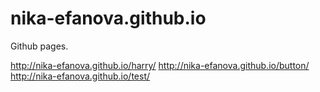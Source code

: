 # nika-efanova.github.io

Github pages.

http://nika-efanova.github.io/harry/
http://nika-efanova.github.io/button/
http://nika-efanova.github.io/test/
